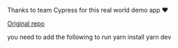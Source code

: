 Thanks to team Cypress for this real world demo app ❤️

<a href="https://github.com/cypress-io/cypress-realworld-app">Original repo</a>

you need to add the following to run 
yarn install 
yarn dev 